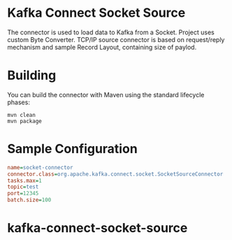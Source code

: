 # Kafka Connect Socket Source
The connector is used to load data to Kafka from a Socket. Project uses custom Byte Converter. TCP/IP source connector is based on request/reply mechanism and sample Record Layout, containing size of paylod.

# Building
You can build the connector with Maven using the standard lifecycle phases:
```
mvn clean
mvn package
```

# Sample Configuration
``` ini
name=socket-connector
connector.class=org.apache.kafka.connect.socket.SocketSourceConnector
tasks.max=1
topic=test
port=12345
batch.size=100
```
# kafka-connect-socket-source
